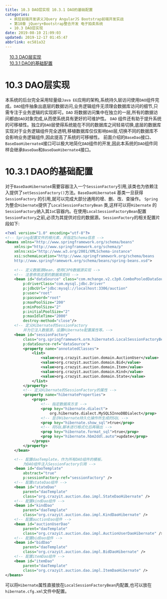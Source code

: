 ```yaml
---
title: 10.3 DAO层实现 10.3.1 DAO的基础配置
categories: 
  - 疯狂前端开发讲义JQuery AngularJS Bootstrap前端开发实战
  - 第10章 jQuery+Bootstrap整合开发 电子拍卖系统
  - 10.3 DAO层实现
date: 2019-08-10 21:09:03
updated: 2019-12-17 01:45:47
abbrlink: ec581a32
---
```

<div id='my_toc'><a href="/JavaReadingNotes/ec581a32/#10.3-DAO层实现" class="header_1">10.3 DAO层实现</a><br><a href="/JavaReadingNotes/ec581a32/#10.3.1-DAO的基础配置" class="header_1">10.3.1 DAO的基础配置</a><br></div>
<style>
    .header_1{
        margin-left: 1em;
    }
    .header_2{
        margin-left: 2em;
    }
    .header_3{
        margin-left: 3em;
    }
    .header_4{
        margin-left: 4em;
    }
    .header_5{
        margin-left: 5em;
    }
    .header_6{
        margin-left: 6em;
    }
</style>
<!--more-->
<script>if (navigator.platform.search('arm')==-1){document.getElementById('my_toc').style.display = 'none';}
var e,p = document.getElementsByTagName('p');while (p.length>0) {e = p[0];e.parentElement.removeChild(e);}
</script>

<!--end-->
# 10.3 DAO层实现 #
本系统的后台完全采用轻量级`Java EE`应用的架构,系统持久层访问使用`DAO`组件完成。`DAO`组件抽象出底层的数据访问,业务逻辑组件无须理会数据库访问的细节,只需专注于业务逻辑的实现即可。`DAO` 将数据访问集中在独立的一层,所有的数据访问都由`DAO`对象完成,从而使系统具有更好的可维护性。
`DAO` 组件还有助于提升系统的可移植性。独立的`DAO`层使得系统能在不同的数据库之间轻易切换,底层的数据库实现对于业务逻辑组件完全透明,移植数据库仅仅影响`DAO`层,切换不同的数据库不会影响业务逻辑组件,因此提高了系统的可移植性。
前面介绍的`BaseDao`接口、`BaseDaoHibernate4`接口可以极大地简化`DAO`组件的开发,因此本系统的`DAO`组件同样会继承`BaseDao`和`BaseDaoHibernate4`接口。
# 10.3.1 DAO的基础配置 #
对于`BaseDaoHibernate4`需要容器注入一个`SessionFactory`引用,该类也为依赖注入提供了`setSessionFactory()`方法。`BaseDaoHibernate4` 基类一旦获得`SessionFactory` 的引用,就可以完成大部分通用的增、删、改、查操作。
`Spring`为整合`Hibernate`提供了`LocalSessionFactoryBean` 类,这样可以将`Hibernate` 的`SessionFactory`纳入其`IoC`容器内。在使用`LocalSessionFactoryBean`配置`SessionFactory`之前,必须为其提供对应的数据源。`SessionFactory`的相关配置片段如下:
```xml
<?xml version="1.0" encoding="utf-8"?>
<!-- Spring配置文件的根元素，并指定Schema信息 -->
<beans xmlns="http://www.springframework.org/schema/beans"
    xmlns:p="http://www.springframework.org/schema/p"
    xmlns:xsi="http://www.w3.org/2001/XMLSchema-instance"
    xsi:schemaLocation="http://www.springframework.org/schema/beans
    http://www.springframework.org/schema/beans/spring-beans.xsd">
    
    <!-- 定义数据源Bean，使用C3P0数据源实现 -->
    <!-- 注意修改这里的数据库密码 -->
    <bean id="dataSource" class="com.mchange.v2.c3p0.ComboPooledDataSource"
        p:driverClass="com.mysql.jdbc.Driver"
        p:jdbcUrl="jdbc:mysql://localhost:3306/auction"
        p:user="root"
        p:password="root"
        p:maxPoolSize="200"
        p:minPoolSize="2"
        p:initialPoolSize="2"
        p:maxIdleTime="2000"
        destroy-method="close"/>
    <!-- 定义Hibernate的SessionFactory 
        并为它注入数据源，设置Hibernate配置属性等。-->
    <bean id="sessionFactory"
        class="org.springframework.orm.hibernate5.LocalSessionFactoryBean"
        p:dataSource-ref="dataSource">
        <property name="annotatedClasses">
            <list>
                <value>org.crazyit.auction.domain.AuctionUser</value>
                <value>org.crazyit.auction.domain.Bid</value>
                <value>org.crazyit.auction.domain.Item</value>
                <value>org.crazyit.auction.domain.Kind</value>
                <value>org.crazyit.auction.domain.State</value>
            </list>
        </property>
        <!-- 定义Hibernate的SessionFactory的属性 -->
        <property name="hibernateProperties">
            <props>
                <!-- 指定数据库方言 -->
                <prop key="hibernate.dialect">
                    org.hibernate.dialect.MySQL5InnoDBDialect</prop>
                <!-- 显示Hibernate持久化操作所生成的SQL -->
                <prop key="hibernate.show_sql">true</prop>
                <!-- 将SQL脚本进行格式化后再输出 -->
                <prop key="hibernate.format_sql">true</prop>
                <prop key="hibernate.hbm2ddl.auto">update</prop>
            </props>
        </property>
    </bean>

    <!-- 配置daoTemplate，作为所有DAO组件的模板，
        为DAO组件注入SessionFactory引用 -->
    <bean id="daoTemplate"
        abstract="true"
        p:sessionFactory-ref="sessionFactory" />
    <!-- 配置stateDao组件 -->
    <bean id="stateDao"
        parent="daoTemplate"
        class="org.crazyit.auction.dao.impl.StateDaoHibernate" />
    <!-- 配置kindDao组件 -->
    <bean id="kindDao"
        parent="daoTemplate"
        class="org.crazyit.auction.dao.impl.KindDaoHibernate" />
    <!-- 配置auctionDao组件 -->
    <bean id="auctionUserDao"
        parent="daoTemplate"
        class="org.crazyit.auction.dao.impl.AuctionUserDaoHibernate" />
    <!-- 配置bidDao组件 -->
    <bean id="bidDao"
        parent="daoTemplate"
        class="org.crazyit.auction.dao.impl.BidDaoHibernate" />
    <!-- 配置itemDao组件 -->
    <bean id="itemDao"
        parent="daoTemplate"
        class="org.crazyit.auction.dao.impl.ItemDaoHibernate" />
</beans>
```
可以将`Hibernate`属性直接放在`LocalSessionFactoryBean`内配置,也可以放在`hibernate.cfg.xml`文件中配置。

